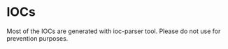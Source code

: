 # IOCs

Most of the IOCs are generated with ioc-parser tool. Please do not use for prevention purposes.

